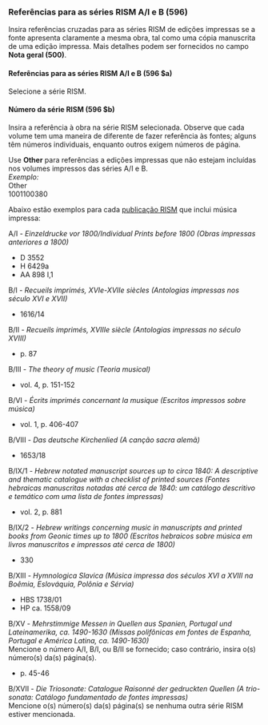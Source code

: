 ### Referências para as séries RISM A/I e B (596)
Insira referências cruzadas para as séries RISM de edições impressas se a fonte apresenta claramente a mesma obra, tal como uma cópia manuscrita de uma edição impressa. Mais detalhes podem ser fornecidos no campo **Nota geral (500)**.  

#### Referências para as séries RISM A/I e B (596 $a)

Selecione a série RISM.



#### Número da série RISM (596 $b)  

Insira a referência à obra na série RISM selecionada. Observe que cada volume tem uma maneira de diferente de fazer referência às fontes; alguns têm números individuais, enquanto outros exigem números de página.

Use **Other** para referências a edições impressas que não estejam incluídas nos volumes impressos das séries A/I e B.  
_Exemplo:_  
Other  
1001100380

Abaixo estão exemplos para cada [publicação RISM](http://www.rism.info/en/publications.html) que inclui música impressa:

A/I - _Einzeldrucke vor 1800/Individual Prints before 1800 (Obras impressas anteriores a 1800)_

- D 3552
- H 6429a
- AA 898 I,1

B/I - _Recueils imprimés, XVIe-XVIIe siècles  (Antologias impressas nos século XVI e XVII)_

- 1616/14

B/II - _Recueils imprimés, XVIIIe siècle  (Antologias impressas no século XVIII)_

- p. 87

B/III - _The theory of music (Teoria musical)_

- vol. 4, p. 151-152

B/VI - _Écrits imprimés concernant la musique (Escritos impressos sobre música)_

- vol. 1, p. 406-407

B/VIII - _Das deutsche Kirchenlied (A canção sacra alemã)_

- 1653/18

B/IX/1 - _Hebrew notated manuscript sources up to circa 1840: A descriptive and thematic catalogue with a checklist of printed sources (Fontes hebraicas manuscritas notadas até cerca de 1840: um catálogo descritivo e temático com uma lista de fontes impressas)_

- vol. 2, p. 881

B/IX/2 - _Hebrew writings concerning music in manuscripts and printed books from Geonic times up to 1800 (Escritos hebraicos sobre música em livros manuscritos e impressos até cerca de 1800)_

- 330

B/XIII - _Hymnologica Slavica (Música impressa dos séculos XVI a XVIII na Boêmia, Eslováquia, Polônia e Sérvia)_

- HBS 1738/01
- HP ca. 1558/09

B/XV - _Mehrstimmige Messen in Quellen aus Spanien, Portugal und Lateinamerika, ca. 1490-1630 (Missas polifônicas em fontes de Espanha, Portugal e América Latina, ca. 1490-1630)_  
Mencione o número A/I, B/I, ou B/II se fornecido; caso contrário, insira o(s) número(s) da(s) página(s).

- p. 45-46

B/XVII - _Die Triosonate: Catalogue Raisonné der gedruckten Quellen (A trio-sonata: Catálogo fundamentado de fontes impressas)_  
Mencione o(s) número(s) da(s) página(s) se nenhuma outra série RISM estiver mencionada.

